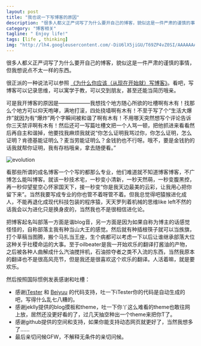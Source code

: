 ```yaml
---
layout: post
title: "我也说一下写博客的原因"
description: "很多人都义正严词写了为什么要开自己的博客，貌似这是一件严肃的谨慎的事情，但我想说点不太一样的东西。"
category: "博客相关"
tagline: " Enjoy life!"
tags: [life , thinking]
img: "http://lh4.googleusercontent.com/-DiU6lX5jiGU/T69ZP4vZ0SI/AAAAAAAAAG8/PiIweQh1z7U/s310/sheldon.jpg"
---
```

<div class="blogcontent">
	<p>
		很多人都义正严词写了为什么要开自己的博客，貌似这是一件严肃的谨慎的事情，但我想说点不太一样的东西。
	</p>
	<p>
		很正派的一种说法可以参照 <a href="http://mindhacks.cn/2009/02/15/why-you-should-start-blogging-now/" target="_blank">《为什么你应该（从现在开始就）写博客》</a>。看吧，写博客可以记录思维，可以寓学于教，可以交到朋友，甚至还能当简历哦亲。
	</p>
	<p>
		可是我开博客的原因是——————我想找个地方随心所欲的吐槽啊有木有！找那么个地方可以仰天咆哮，满地打滚，四处挠墙啊有木有！不至于写了个“生活大爆炸”就因为有“爆炸”两个字瞬间被和谐了啊有木有！不用哪天突然想写个评论告诉你三天禁评啊有木有！然后还可一写篇吐槽文把一个人骂一顿，把他抓进来看看然后再自主和谐掉，他要找我麻烦我就说“你怎么证明我骂过你，你怎么证明，怎么证明？肯德基能证明么？麦当劳能证明么？金钱豹也不行呀。哦不，要是金钱豹的话我就帮你证明，我有存档哦亲，拿去随便看。”</p>
		<img src="http://lh4.googleusercontent.com/-DiU6lX5jiGU/T69ZP4vZ0SI/AAAAAAAAAG8/PiIweQh1z7U/s310/sheldon.jpg" alt="evolution">
	<p>
		看那些所谓的成名博客一个个写的都那么专业，他们难道就不知道博客博客，不广博怎么能叫博客。就该一秒技术宅，一秒变小清新，一秒天然萌，一秒变腹黑控，再一秒仰望星空心怀家国天下，接一秒变“你是我天边最美的云彩，让我用心把你留下来”。当然我要写成专业的你也管不着呀管不着。但我总觉得吧猿猴进化成人，不能再退化成现代科技包装的程序猿，天天罗列着机械的思维like left不然的话我会以为进化只是换身皮的，当然我也不是很相信进化论。
	</p>
	<p>
		把博客起名叫部落一方面是谐blog音，另一方面是因为如果自称为博主的话感觉怪怪的，自称部落主我有种当山大王的感觉。然后就有种插根筷子就可以当族旗，打个草稿当图腾，搬个马扎当王座，生个病都可以考虑一下以后让谁继承部落大位这种关乎社稷命运的大事。至于oilbeater是我一开始欢乐的翻译打酱油的产物，之后被各种人曲解成什么汽油搅拌机，石油掠夺者之类不入流的东西，当然我原本的翻译也不是很高风亮节，但是我还是很喜欢这个欢乐的翻译。人活着嘛，就是要欢乐。
	</p>
	<p>
		然后按照国际惯例发表感谢和吐槽：
	</p>
	<ul>
		<li>
			感谢<a href="http://itester.me" target="_blank">iTester</a> 和 <a href="http://beiyuu.com" target="_blank">Beiyuu</a>	 的代码支持，吐一下iTester你的代码是自动生成的吧，写得什么乱七八糟的。
		</li>
		<li>	感谢jeklly提供的blog摸板和theme，吐一下你丫这么难看的theme也敢往网上放，居然还没更好看的了，过几天抽空种出一个theme来把你T了。
		</li>
		<li>
			感谢github提供的空间和支持，如果你能支持动态网页就更好了，当然我想多了……
		</li>
		<li>
			最后亲切问候GFW，不解释无条件的亲切问候。
		</li>
	</ul>    
</div>
